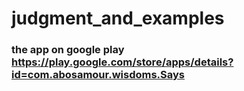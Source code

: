 # judgment_and_examples

### the app on google play https://play.google.com/store/apps/details?id=com.abosamour.wisdoms.Says
